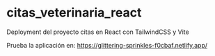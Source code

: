 # citas_veterinaria_react
Deployment del proyecto citas en React con TailwindCSS y Vite

Prueba la aplicación en: https://glittering-sprinkles-f0cbaf.netlify.app/
